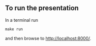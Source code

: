 ## To run the presentation
In a terminal run
```
make run
```
and then browse to [http://localhost:8000/](http://localhost:8000/).
